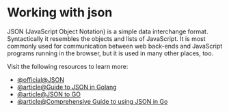 # Working with json

JSON (JavaScript Object Notation) is a simple data interchange format. Syntactically it resembles the objects and lists of JavaScript. It is most commonly used for communication between web back-ends and JavaScript programs running in the browser, but it is used in many other places, too.

Visit the following resources to learn more:

- [@official@JSON](https://go.dev/blog/json)
- [@article@Guide to JSON in Golang](https://www.sohamkamani.com/golang/json/)
- [@article@JSON to GO](https://mholt.github.io/json-to-go/)
- [@article@Comprehensive Guide to using JSON in Go](https://betterstack.com/community/guides/scaling-go/json-in-go/)
